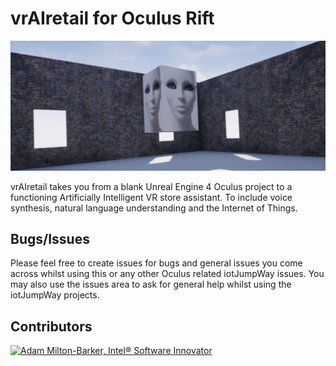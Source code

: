 # vrAIretail for Oculus Rift

![iotJumpWay Oculus Examples](_media/vrAIretail.png)

vrAIretail takes you from a blank Unreal Engine 4 Oculus project to a functioning Artificially Intelligent VR store assistant. To include voice synthesis, natural language understanding and the Internet of Things.

## Bugs/Issues

Please feel free to create issues for bugs and general issues you come across whilst using this or any other Oculus related iotJumpWay issues. You may also use the issues area to ask for general help whilst using the iotJumpWay projects.

## Contributors

[![Adam Milton-Barker, Intel® Software Innovator](images/main/Intel-Software-Innovator.jpg)](https://github.com/iotJumpway)

